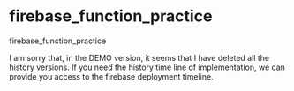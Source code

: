 # firebase_function_practice
firebase_function_practice

I am sorry that, in the DEMO version, it seems that I have deleted all the history versions.
If you need the history time line of implementation, we can provide you access to the firebase deployment timeline.
